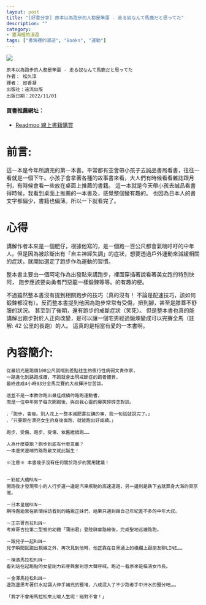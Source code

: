 ```yaml
---
layout: post
title: "[好書分享] 原本以為跑步的人都是笨蛋 - 走る奴なんて馬鹿だと思ってた"
description: ""
category: 
- 書海裡的漫遊
tags: ["書海裡的漫遊", "Books", "運動"]
---
```


<div><a href="https://moo.im/a/ovABJO" title="原本以為跑步的人都是笨蛋"><img src="https://cdn.readmoo.com/cover/pz/mppvuhl_210x315.jpg?v=0" /></a></div>




```
原本以為跑步的人都是笨蛋 - 走る奴なんて馬鹿だと思ってた
作者： 松久淳  
譯者： 邱香凝  
出版社：遠流出版 
出版日期：2022/11/01
```

#### 買書推薦網址：

- [Readmoo 線上書籍購買](https://moo.im/a/ovABJO)

# 前言:

這一本是今年所讀完的第一本書。平常都有空會帶小孩子去誠品書局看書，往往一看就是一個下午。小孩子會拿著各種的故事書來看，大人們有時候看看雜誌跟月刊，有時候會看一些放在桌面上推薦的書籍。 這一本就是今天帶小孩去誠品看書得時候，我看到桌面上推薦的一本書及，感覺整個蠻有趣的。 也因為日本人的書文字都偏少，書籍也偏薄。所以一下就看完了。



# 心得

講解作者本來是一個肥仔，根據他寫的，是一個跑一百公尺都會氣喘吁吁的中年人。但是因為被診斷出有「自主神經失調」的症狀，想要透過戶外運動來減緩相關的症狀，就開始選定了跑步作為運動的習慣。

整本書主要由一個阿宅作為出發點來講跑步，裡面穿插著說看著美女跑的特別快阿， 跑步應該要向勇者鬥惡龍一樣鍛鍊等等。的有趣的梗。

不過雖然整本書沒有提到相關跑步的技巧（真的沒有！ 不論是配速技巧，該如何鍛鍊都沒有）。反而整本書提到他因為跑步常常有受傷，扭到腳，甚至是膝蓋不舒服的狀況。 甚至到了後期，還有跑步的戒斷症狀（笑死）。 但是整本書也真的能講解出跑步對於人正向改變，是可以讓一個宅男經過鍛煉變成可以完賽全馬（註解: 42 公里的長跑）的人。 這真的是相當有愛的一本書啊。



# 內容簡介:

```
從最初光是跑個100公尺就喘到差點往生的夜行性病弱文青作家，
一路進化到路跑成癮，不跑就會出現戒斷症的跑者體質，
最終達成4小時03分全馬完賽的大叔揮汗甘苦談。

這並不是一本教你跑出最佳成績的路跑運動書，
而是一位中年男子每次開跑後，與自我心靈的爆笑碎碎念對談。

．「跑步，會瘦。別人花上一整本減肥書在講的事，我一句話就說完了。」
．「只要跟在漂亮女生的身後面跑，就能跑出好成績。」

跑步、受傷、跑步、受傷、依舊繼續跑……

人為什麼要跑？跑步到底有什麼意義？
一本邊笑邊喘的路跑散文就此誕生！

※注意※ 本書幾乎沒有任何關於跑步的實用建議！


－彩虹大橋RUN－
開跑後才發現窄小的人行步道一邊是汽車疾馳的高速道路，另一邊則是跌下去就葬身大海的東京灣。

－日本皇居RUN－
期待邂逅常在新聞採訪看到的路跑正妹們，結果只遇到跟自己年紀差不多的中年大叔。

－正宗哥吉拉RUN－
考察哥吉拉第二型態的幼體「蒲田君」登陸肆虐路線後，完成聖地巡禮路跑。

－跟兒子一起RUN－
兒子瞬間就跑出視線之外，再次見到他時，他正靠在目黑通上的橋欄上跟朋友聊LINE……

－橫濱馬拉松RUN－
看到站在起跑點的女星剛力彩芽興奮到想大聲呼喊，跑近一看原來是橫濱女市長。

－金澤馬拉松RUN－
邊跑邊思考著供水站讓人伸手補充的鹽堆，八成混入了不少跑者手中汗水的鹽分吧……

「我才不會用馬拉松來比喻人生呢！絕對不會！」
```





